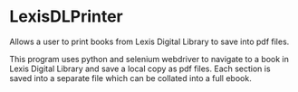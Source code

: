 # LexisDLPrinter
Allows a user to print books from Lexis Digital Library to save into pdf files.

This program uses python and selenium webdriver to navigate to a book in Lexis Digital Library and save a local copy as pdf files. Each section is saved into a separate file which can be collated into a full ebook. 
